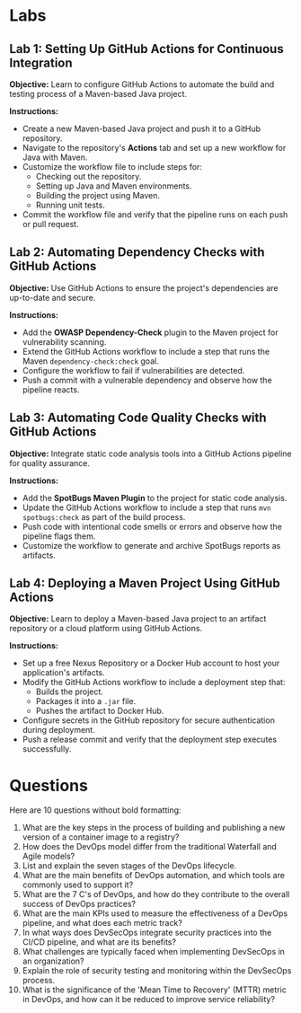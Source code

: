 # Labs

## Lab 1: Setting Up GitHub Actions for Continuous Integration
**Objective:** Learn to configure GitHub Actions to automate the build and testing process of a Maven-based Java project.

**Instructions:**
- Create a new Maven-based Java project and push it to a GitHub repository.
- Navigate to the repository's **Actions** tab and set up a new workflow for Java with Maven.
- Customize the workflow file to include steps for:
    - Checking out the repository.
    - Setting up Java and Maven environments.
    - Building the project using Maven.
    - Running unit tests.
- Commit the workflow file and verify that the pipeline runs on each push or pull request.


## Lab 2: Automating Dependency Checks with GitHub Actions
**Objective:** Use GitHub Actions to ensure the project's dependencies are up-to-date and secure.

**Instructions:**
- Add the **OWASP Dependency-Check** plugin to the Maven project for vulnerability scanning.
- Extend the GitHub Actions workflow to include a step that runs the Maven `dependency-check:check` goal.
- Configure the workflow to fail if vulnerabilities are detected.
- Push a commit with a vulnerable dependency and observe how the pipeline reacts.


## Lab 3: Automating Code Quality Checks with GitHub Actions
**Objective:** Integrate static code analysis tools into a GitHub Actions pipeline for quality assurance.

**Instructions:**
- Add the **SpotBugs Maven Plugin** to the project for static code analysis.
- Update the GitHub Actions workflow to include a step that runs `mvn spotbugs:check` as part of the build process.
- Push code with intentional code smells or errors and observe how the pipeline flags them.
- Customize the workflow to generate and archive SpotBugs reports as artifacts.


## Lab 4: Deploying a Maven Project Using GitHub Actions
**Objective:** Learn to deploy a Maven-based Java project to an artifact repository or a cloud platform using GitHub Actions.

**Instructions:**
- Set up a free Nexus Repository or a Docker Hub account to host your application's artifacts.
- Modify the GitHub Actions workflow to include a deployment step that:
    - Builds the project.
    - Packages it into a `.jar` file.
    - Pushes the artifact to Docker Hub.
- Configure secrets in the GitHub repository for secure authentication during deployment.
- Push a release commit and verify that the deployment step executes successfully.


# Questions
Here are 10 questions without bold formatting:

1. What are the key steps in the process of building and publishing a new version of a container image to a registry?
2. How does the DevOps model differ from the traditional Waterfall and Agile models?
3. List and explain the seven stages of the DevOps lifecycle.
4. What are the main benefits of DevOps automation, and which tools are commonly used to support it?
5. What are the 7 C's of DevOps, and how do they contribute to the overall success of DevOps practices?
6. What are the main KPIs used to measure the effectiveness of a DevOps pipeline, and what does each metric track?
7. In what ways does DevSecOps integrate security practices into the CI/CD pipeline, and what are its benefits?
8. What challenges are typically faced when implementing DevSecOps in an organization?
9. Explain the role of security testing and monitoring within the DevSecOps process.
10. What is the significance of the 'Mean Time to Recovery' (MTTR) metric in DevOps, and how can it be reduced to improve service reliability?